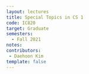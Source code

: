 ```yaml
---
layout: lectures 
title: Special Topics in CS 1
code: IC820
target: Graduate
semesters:
  - Fall 2021
notes:
contributors:
 - Daehoon Kim
template: false
---
```


